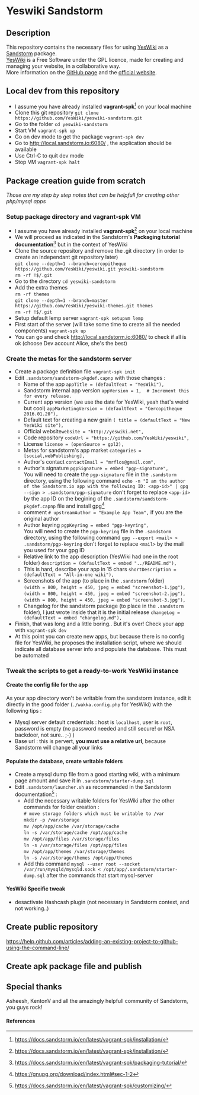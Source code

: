 # Yeswiki Sandstorm
## Description
This repository contains the necessary files for using [YesWiki](http://yeswiki.net/cercopitheque) as a [Sandstorm](https://sandstorm.io) package.  
[YesWiki](http://yeswiki.net/cercopitheque) is a Free Software under the GPL licence, made for creating and managing your website, in a collaborative way.  
More information on the [GitHub page](https://github.com/YesWiki/yeswiki) and the [official website](http://yeswiki.net/cercopitheque).

## Local dev from this repository
- I assume you have already installed **vagrant-spk**[^1] on your local machine
- Clone this git repository `git clone https://github.com/YesWiki/yeswiki-sandstorm.git`
- Go to the folder `cd yeswiki-sandstorm`
- Start VM `vagrant-spk up`
- Go on dev mode to get the package `vagrant-spk dev`
- Go to http://local.sandstorm.io:6080/ , the application should be available
- Use Ctrl-C to quit dev mode
- Stop VM `vagrant-spk halt`

## Package creation guide from scratch
*Those are my step by step notes that can be helpfull for creating other php/mysql apps*
### Setup package directory and vagrant-spk VM
- I assume you have already installed **vagrant-spk**[^1] on your local machine
- We will proceed as indicated in the Sandstorm's **Packaging tutorial documentation**[^2] but in the context of YesWiki
- Clone the source repository and remove the .git directory (in order to create an independant git repository later)  
`git clone --depth=1 --branch=cercopitheque https://github.com/YesWiki/yeswiki.git yeswiki-sandstorm`  
`rm -rf !$/.git`
- Go to the directory `cd yeswiki-sandstorm`
- Add the extra themes  
`rm -rf themes`  
`git clone --depth=1 --branch=master https://github.com/YesWiki/yeswiki-themes.git themes`  
`rm -rf !$/.git`
- Setup default lemp server `vagrant-spk setupvm lemp`
- First start of the server (will take some time to create all the needed components) `vagrant-spk up`
- You can go and check http://local.sandstorm.io:6080/ to check if all is ok (choose Dev account Alice, she's the best)
### Create the metas for the sandstorm server
- Create a package definition file `vagrant-spk init`
- Edit `.sandstorm/sandstorm-pkgdef.capnp` with those changes :  
  - Name of the app `appTitle = (defaultText = "YesWiki"),`  
  - Sandstorm internal app version `appVersion = 1,  # Increment this for every release.`  
  - Current app version (we use the date for YesWiki, yeah that's weird but cool) `appMarketingVersion = (defaultText = "Cercopitheque 2016.01.20"),`  
  - Default text for creating a new grain `( title = (defaultText = "New YesWiki site"),`  
  - Official website`website = "http://yeswiki.net",`
  - Code repository `codeUrl = "https://github.com/YesWiki/yeswiki",`
  - License `license = (openSource = gpl2),`
  - Metas for sandstorm's app market `categories = [social,webPublishing],`
  - Author's contact `contactEmail = "mrflos@gmail.com",`
  - Author's signature `pgpSignature = embed "pgp-signature",`  
  You will need to create the `pgp-signature` file in the `.sandstorm` directory, using the following command `echo -n "I am the author of the Sandstorm.io app with the following ID: <app-id>" | gpg --sign > .sandstorm/pgp-signature` don't forget to replace `<app-id>` by the app ID on the begining of the `.sandstorm/sandstorm-pkgdef.capnp` file and install gpg[^3]
  - comment `# upstreamAuthor = "Example App Team",` if you are the original author
  - Author keyring `pgpKeyring = embed "pgp-keyring",`  
  You will need to create the `pgp-keyring` file in the `.sandstorm` directory, using the following command `gpg --export <mail> > .sandstorm/pgp-keyring` don't forget to replace `<mail>` by the mail you used for your gpg ID
  - Relative link to the app description (YesWiki had one in the root folder) `description = (defaultText = embed "../README.md"),`
  - This is hard, describe your app in 15 chars `shortDescription = (defaultText = "All-in-one wiki"),`
  - Screenshots of the app (to place in the `.sandstorm` folder)  
`(width = 800, height = 450, jpeg = embed "screenshot-1.jpg"),`  
`(width = 800, height = 450, jpeg = embed "screenshot-2.jpg"),`  
`(width = 800, height = 450, jpeg = embed "screenshot-3.jpg"),`
  - Changelog for the sandstorm package (to place in the `.sandstorm` folder), I just wrote inside that it is the initial release `changeLog = (defaultText = embed "changelog.md"),`
- Finish, that was long and a little boring.. But it's over! Check your app with `vagrant-spk dev`
- At this point you can create new apps, but because there is no config file for YesWiki, he proposes the installation script, where we should indicate all database server info and populate the database. This must be automated

### Tweak the scripts to get a ready-to-work YesWiki instance
#### Create the config file for the app
As your app directory won't be writable from the sandstorm instance, edit it directly in the good folder (`./wakka.config.php` for YesWiki) with the following tips :
- Mysql server default credentials : host is `localhost`, user is `root`, password is empty (no password needed and still secure! or NSA backdoor, not sure.. ;-) )
- Base url : this is pervert, **you must use a relative url**, because Sandstorm will change all your links
#### Populate the database, create writable folders
 - Create a mysql dump file from a good starting wiki, with a minimum page amount and save it in `.sandstorm/starter-dump.sql`
 - Edit `.sandstorm/launcher.sh` as recommanded in the Sandstorm documentation[^4] :
   - Add the necessary writable folders for YesWiki after the other commands for folder creation :  
`# move storage folders which must be writable to /var`  
`mkdir -p /var/storage`  
`mv /opt/app/cache /var/storage/cache`  
`ln -s /var/storage/cache /opt/app/cache`  
`mv /opt/app/files /var/storage/files`  
`ln -s /var/storage/files /opt/app/files`  
`mv /opt/app/themes /var/storage/themes`  
`ln -s /var/storage/themes /opt/app/themes`  
   - Add this command `mysql --user root --socket /var/run/mysqld/mysqld.sock < /opt/app/.sandstorm/starter-dump.sql` after the commands that start mysql-server
#### YesWiki Specific tweak
 - desactivate Hashcash plugin (not necessary in Sandstorm context, and not working..)

## Create public repository
https://help.github.com/articles/adding-an-existing-project-to-github-using-the-command-line/

## Create apk package file and publish

## Special thanks
Asheesh, KentonV and all the amazingly helpfull community of Sandstorm, you guys rock!

#### References
[^1]: https://docs.sandstorm.io/en/latest/vagrant-spk/installation/
[^2]: https://docs.sandstorm.io/en/latest/vagrant-spk/packaging-tutorial/
[^3]: https://gnupg.org/download/index.html#sec-1-2
[^4]: https://docs.sandstorm.io/en/latest/vagrant-spk/customizing/
